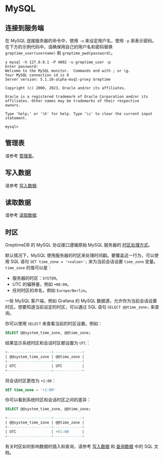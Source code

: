 # MySQL

## 连接到服务端

在 MySQL 连接服务器的命令中，使用 `-u` 来设定用户名，使用 `-p` 来表示密码。在下方的示例代码中，请确保用自己的用户名和密码替换 `greptime_user(username)` 和 `greptime_pwd(password)`。

```shell
❯ mysql -h 127.0.0.1 -P 4002 -u greptime_user -p
Enter password:
Welcome to the MySQL monitor.  Commands end with ; or \g.
Your MySQL connection id is 8
Server version: 5.1.10-alpha-msql-proxy Greptime

Copyright (c) 2000, 2023, Oracle and/or its affiliates.

Oracle is a registered trademark of Oracle Corporation and/or its
affiliates. Other names may be trademarks of their respective
owners.

Type 'help;' or '\h' for help. Type '\c' to clear the current input statement.

mysql>
```

## 管理表

请参考 [管理表](../table-management.md)。

## 写入数据

请参考 [写入数据](../ingest-data/for-iot/sql.md).

## 读取数据

请参考 [读取数据](../query-data/sql.md).

## 时区

GreptimeDB 的 MySQL 协议接口遵循原始 MySQL 服务器的 [时区处理方式](https://dev.mysql.com/doc/refman/8.0/en/time-zone-support.html)。

默认情况下，MySQL 使用服务器的时区来处理时间戳。要覆盖这一行为，可以使用 SQL 语句 `SET time_zone = '<value>';` 来为当前会话设置 `time_zone` 变量。`time_zone` 的值可以是：

- 服务器的时区：`SYSTEM`。
- UTC 的偏移量，例如 `+08:00`。
- 任何时区的命名，例如 `Europe/Berlin`。

一些 MySQL 客户端，例如 Grafana 的 MySQL 数据源，允许你为当前会话设置时区。想要知道当前设定的时区，可以通过 SQL 语句 `SELECT @@time_zone;` 来查询。

你可以使用 `SELECT` 来查看当前的时区设置。例如：

```sql
SELECT @@system_time_zone, @@time_zone;
```

结果显示系统时区和会话时区都设置为 `UTC`：

```SQL
+--------------------+-------------+
| @@system_time_zone | @@time_zone |
+--------------------+-------------+
| UTC                | UTC         |
+--------------------+-------------+
```

将会话时区更改为 `+1:00`：

```SQL
SET time_zone = '+1:00'
```

你可以看到系统时区和会话时区之间的差异：

```SQL
SELECT @@system_time_zone, @@time_zone;

+--------------------+-------------+
| @@system_time_zone | @@time_zone |
+--------------------+-------------+
| UTC                | +01:00      |
+--------------------+-------------+
```

有关时区如何影响数据的插入和查询，请参考 [写入数据](../ingest-data/for-iot/sql.md#时区) 和 [查询数据](../query-data/sql.md#时区) 中的 SQL 文档。
